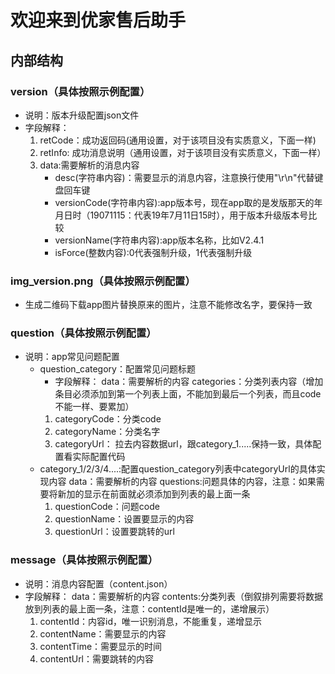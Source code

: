 # 欢迎来到优家售后助手

## 内部结构

### version（具体按照示例配置）
- 说明：版本升级配置json文件
- 字段解释：
  1. retCode：成功返回码(通用设置，对于该项目没有实质意义，下面一样)
  2. retInfo: 成功消息说明（通用设置，对于该项目没有实质意义，下面一样）
  3. data:需要解析的消息内容
     - desc(字符串内容)：需要显示的消息内容，注意换行使用"\r\n"代替键盘回车键
	 - versionCode(字符串内容):app版本号，现在app取的是发版那天的年月日时（19071115：代表19年7月11日15时），用于版本升级版本号比较
	 - versionName(字符串内容):app版本名称，比如V2.4.1
	 - isForce(整数内容):0代表强制升级，1代表强制升级

### img_version.png（具体按照示例配置）
- 生成二维码下载app图片替换原来的图片，注意不能修改名字，要保持一致

### question（具体按照示例配置）
- 说明：app常见问题配置
  - question_category：配置常见问题标题
    - 字段解释：
	data：需要解析的内容
	categories：分类列表内容（增加条目必须添加到第一个列表上面，不能加到最后一个列表，而且code不能一样、要累加）
	 1. categoryCode：分类code
	 2. categoryName：分类名字
	 3. categoryUrl： 拉去内容数据url，跟category_1.....保持一致，具体配置看实际配置代码
  - category_1/2/3/4....:配置question_category列表中categoryUrl的具体实现内容
    data：需要解析的内容
	questions:问题具体的内容，注意：如果需要将新加的显示在前面就必须添加到列表的最上面一条
	1. questionCode：问题code
	2. questionName：设置要显示的内容
	3. questionUrl：设置要跳转的url
	
### message（具体按照示例配置）
- 说明：消息内容配置（content.json）
- 字段解释：
  data：需要解析的内容
  contents:分类列表（倒叙排列需要将数据放到列表的最上面一条，注意：contentId是唯一的，递增展示）
  1. contentId：内容id，唯一识别消息，不能重复，递增显示
  2. contentName：需要显示的内容
  3. contentTime：需要显示的时间
  4. contentUrl：需要跳转的内容
     
	 